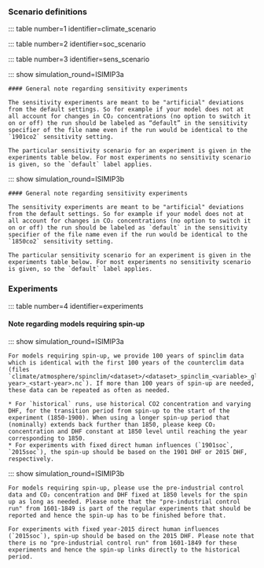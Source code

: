 ### Scenario definitions

::: table number=1 identifier=climate_scenario

::: table number=2 identifier=soc_scenario

::: table number=3 identifier=sens_scenario

::: show simulation_round=ISIMIP3a

    #### General note regarding sensitivity experiments

    The sensitivity experiments are meant to be "artificial" deviations from the default settings. So for example if your model does not at all account for changes in CO₂ concentrations (no option to switch it on or off) the run should be labeled as “default” in the sensitivity specifier of the file name even if the run would be identical to the `1901co2` sensitivity setting.

    The particular sensitivity scenario for an experiment is given in the experiments table below. For most experiments no sensitivity scenario is given, so the `default` label applies.

::: show simulation_round=ISIMIP3b

    #### General note regarding sensitivity experiments

    The sensitivity experiments are meant to be "artificial" deviations from the default settings. So for example if your model does not at all account for changes in CO₂ concentrations (no option to switch it on or off) the run should be labeled as `default` in the sensitivity specifier of the file name even if the run would be identical to the `1850co2` sensitivity setting.

    The particular sensitivity scenario for an experiment is given in the experiments table below. For most experiments no sensitivity scenario is given, so the `default` label applies.

### Experiments

::: table number=4 identifier=experiments


#### Note regarding models requiring spin-up

::: show simulation_round=ISIMIP3a

    For models requiring spin-up, we provide 100 years of spinclim data which is identical with the first 100 years of the counterclim data (files `climate/atmosphere/spinclim/<dataset>/<dataset>_spinclim_<variable>_global_daily_<start-year>_<start-year>.nc`). If more than 100 years of spin-up are needed, these data can be repeated as often as needed.

    * For `historical` runs, use historical CO2 concentration and varying DHF, for the transition period from spin-up to the start of the experiment (1850-1900). When using a longer spin-up period that (nominally) extends back further than 1850, please keep CO₂ concentration and DHF constant at 1850 level until reaching the year corresponding to 1850.
    * For experiments with fixed direct human influences (`1901soc`, `2015soc`), the spin-up should be based on the 1901 DHF or 2015 DHF, respectively.

::: show simulation_round=ISIMIP3b

    For models requiring spin-up, please use the pre-industrial control data and CO₂ concentration and DHF fixed at 1850 levels for the spin up as long as needed. Please note that the "pre-industrial control run" from 1601-1849 is part of the regular experiments that should be reported and hence the spin-up has to be finished before that.

    For experiments with fixed year-2015 direct human influences (`2015soc`), spin-up should be based on the 2015 DHF. Please note that there is no "pre-industrial control run" from 1601-1849 for these experiments and hence the spin-up links directly to the historical period.

